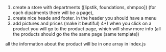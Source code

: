 1) create a store with departments ([lipstik, foundations, shmpoo]) (for each dipatments there will be a page),
2) create nice heade and footer. in the header you should have a menu
3) add pictures and prices (make it beutiful)
4*) when you click on a product you will go to the product page, which will show more info (all the products should go the the same page (same template))

all the information about the product will be in one array in index.js